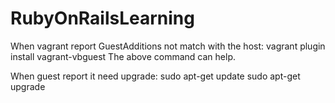 # RubyOnRailsLearning


When vagrant report GuestAdditions not match with the host:
vagrant plugin install vagrant-vbguest
The above command can help.

When guest report it need upgrade:
sudo apt-get update
sudo apt-get upgrade
